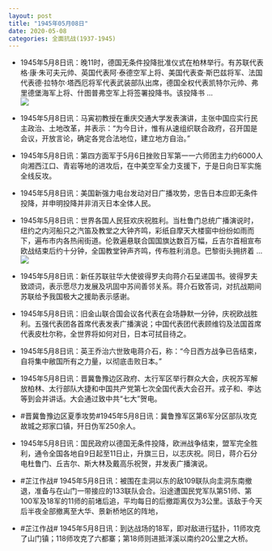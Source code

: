 ```yaml
---
layout: post
title: "1945年05月08日"
date: 2020-05-08
categories: 全面抗战(1937-1945)
---
```


<meta name="referrer" content="no-referrer" />

- 1945年5月8日讯：晚11时，德国无条件投降批准仪式在柏林举行。有苏联代表格·康·朱可夫元帅、英国代表阿·泰德空军上将、美国代表查·斯巴兹将军、法国代表德·拉特尔·塔西厄将军代表武装部队出席，德国全权代表凯特尔元帅、弗里德堡海军上将、什图普弗空军上将签署投降书。该投降书 ... <br/><img src="https://wx3.sinaimg.cn/large/aca367d8ly1gelft7oas6j20c8090wej.jpg" />

- 1945年5月8日讯：马寅初教授在重庆交通大学发表演讲，主张中国应实行民主政治、土地改革，并表示：“为今日计，惟有从速组织联合政府，召开国是会议，开放言论，确定各党合法地位，建立地方自治。” 

- 1945年5月8日讯：第四方面军于5月6日挫败日军第一一六师团主力约6000人向湘西江口、青岩等地的进攻后，在中美空军全力支援下，于是日向日军实施全线反攻。 

- 1945年5月8日讯：美国新强力电台发动对日广播攻势，忠告日本应即无条件投降，并申明投降并非消灭日本全体人民。 

- 1945年5月8日讯：世界各国人民狂欢庆祝胜利。当杜鲁门总统广播演说时，纽约之内河船只之汽笛及教堂之大钟齐鸣，彩纸自摩天大楼窗中纷纷如雨而下，遍布市内各热闹街道。伦敦遍悬联合国国旗达数百万幅，丘吉尔首相宣布欧战结束后约十分钟，全国教堂钟声齐鸣，传布胜利消息。巴黎街头拥挤着 ... <br/><img src="https://wx4.sinaimg.cn/large/aca367d8ly1gel8vrrpv0j20c80bx0sv.jpg" />

- 1945年5月8日讯：新任苏联驻华大使彼得罗夫向蒋介石呈递国书。彼得罗夫致颂词，表示愿尽力发展及巩固中苏间善邻关系。蒋介石致答词，对抗战期间苏联给予我国极大之援助表示感谢。 

- 1945年5月8日讯：旧金山联合国会议各代表在会场静默一分钟，庆祝欧战胜利。五强代表团各首席代表发表广播演说；中国代表团代表顾维钧及法国首席代表皮杜尔称，全世界将如何对日，日本可拭目待之。 

- 1945年5月8日讯：英王乔治六世致电蒋介石，称：“今日西方战争已告结束，自将集中敝国所有之力量，以彻底击败日本。” 

- 1945年5月8日讯：晋冀鲁豫边区政府、太行军区举行群众大会，庆祝苏军解放柏林、太行部队大捷和中国共产党第七次全国代表大会召开。戎子和、李达等到会并讲话。大会通过致中共“七大”贺电。 

- #晋冀鲁豫边区夏季攻势#1945年5月8日讯：冀鲁豫军区第6军分区部队攻克故城之郑家口镇，歼日伪军250余人。 

- 1945年5月8日讯：国民政府以德国无条件投降，欧洲战争结束，盟军完全胜利，通令全国各地自9日起至11日止，升旗三日，以志庆祝。同日，蒋介石分电杜鲁门、丘吉尔、斯大林及戴高乐祝贺，并发表广播演说。 

- #芷江作战# 1945年5月8日讯：被围在圭洞以东的敌109联队向圭洞东南撤退，准备与在山门一带接应的133联队会合。沿途遭国民党军队第51师、第100军及18军的11师的前堵后追，平均每日的后撤距离仅为3公里。该敌于今天后半夜全部撤离至大华、景新桥地区的阵地， 

- #芷江作战# 1945年5月8日讯：到达战场的18军，即对敌进行猛扑，11师攻克了山门镇；118师攻克了六都寨；第18师则进抵洋溪以南约20公里之大桥。 

